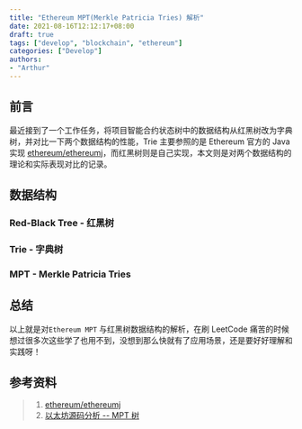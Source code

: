 ```yaml
---
title: "Ethereum MPT(Merkle Patricia Tries) 解析"
date: 2021-08-16T12:12:17+08:00
draft: true 
tags: ["develop", "blockchain", "ethereum"]
categories: ["Develop"]
authors:
- "Arthur"
---
```


## 前言

最近接到了一个工作任务，将项目智能合约状态树中的数据结构从红黑树改为字典树，并对比一下两个数据结构的性能，Trie 主要参照的是 Ethereum 官方的 Java 实现 [ethereum/ethereumj](https://github.com/ethereum/ethereumj/tree/develop/ethereumj-core/src/main/java/org/ethereum/trie)，而红黑树则是自己实现，本文则是对两个数据结构的理论和实际表现对比的记录。

## 数据结构

### Red-Black Tree - 红黑树

### Trie - 字典树

### MPT - Merkle Patricia Tries

## 总结

以上就是对`Ethereum MPT` 与红黑树数据结构的解析，在刷 LeetCode 痛苦的时候想过很多次这些学了也用不到，没想到那么快就有了应用场景，还是要好好理解和实践呀！

## 参考资料

> 1. [ethereum/ethereumj](https://github.com/ethereum/ethereumj/tree/develop/ethereumj-core/src/main/java/org/ethereum/trie)
> 2. [以太坊源码分析 -- MPT 树](https://segmentfault.com/a/1190000016050921)